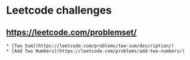 # Leetcode challenges
## https://leetcode.com/problemset/

    * [Two Sum](https://leetcode.com/problems/two-sum/description/)
    * [Add Two Numbers](https://leetcode.com/problems/add-two-numbers/)